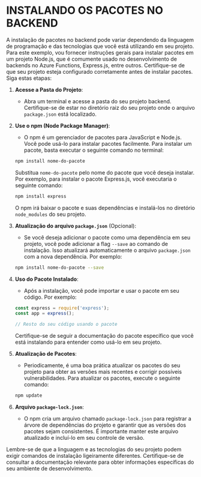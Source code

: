 # INSTALANDO OS PACOTES NO BACKEND
A instalação de pacotes no backend pode variar dependendo da linguagem de programação e das tecnologias que você está utilizando em seu projeto. Para este exemplo, vou fornecer instruções gerais para instalar pacotes em um projeto Node.js, que é comumente usado no desenvolvimento de backends no Azure Functions, Express.js, entre outros. Certifique-se de que seu projeto esteja configurado corretamente antes de instalar pacotes. Siga estas etapas:

1. **Acesse a Pasta do Projeto**:
   - Abra um terminal e acesse a pasta do seu projeto backend. Certifique-se de estar no diretório raiz do seu projeto onde o arquivo `package.json` está localizado.

2. **Use o npm (Node Package Manager)**:
   - O npm é um gerenciador de pacotes para JavaScript e Node.js. Você pode usá-lo para instalar pacotes facilmente. Para instalar um pacote, basta executar o seguinte comando no terminal:

   ```bash
   npm install nome-do-pacote
   ```

   Substitua `nome-do-pacote` pelo nome do pacote que você deseja instalar. Por exemplo, para instalar o pacote Express.js, você executaria o seguinte comando:

   ```bash
   npm install express
   ```

   O npm irá baixar o pacote e suas dependências e instalá-los no diretório `node_modules` do seu projeto.

3. **Atualização do arquivo `package.json`** (Opcional):
   - Se você deseja adicionar o pacote como uma dependência em seu projeto, você pode adicionar a flag `--save` ao comando de instalação. Isso atualizará automaticamente o arquivo `package.json` com a nova dependência. Por exemplo:

   ```bash
   npm install nome-do-pacote --save
   ```

4. **Uso do Pacote Instalado**:
   - Após a instalação, você pode importar e usar o pacote em seu código. Por exemplo:

   ```javascript
   const express = require('express');
   const app = express();

   // Resto do seu código usando o pacote
   ```

   Certifique-se de seguir a documentação do pacote específico que você está instalando para entender como usá-lo em seu projeto.

5. **Atualização de Pacotes**:
   - Periodicamente, é uma boa prática atualizar os pacotes do seu projeto para obter as versões mais recentes e corrigir possíveis vulnerabilidades. Para atualizar os pacotes, execute o seguinte comando:

   ```bash
   npm update
   ```

6. **Arquivo `package-lock.json`**:
   - O npm cria um arquivo chamado `package-lock.json` para registrar a árvore de dependências do projeto e garantir que as versões dos pacotes sejam consistentes. É importante manter este arquivo atualizado e incluí-lo em seu controle de versão.

Lembre-se de que a linguagem e as tecnologias do seu projeto podem exigir comandos de instalação ligeiramente diferentes. Certifique-se de consultar a documentação relevante para obter informações específicas do seu ambiente de desenvolvimento.